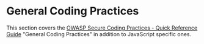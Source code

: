 General Coding Practices
========================

This section covers the [OWASP Secure Coding Practices - Quick
Reference Guide][1] "General Coding Practices" in addition to JavaScript
specific ones.

[1]: https://www.owasp.org/index.php/OWASP_Secure_Coding_Practices_-_Quick_Reference_Guide
